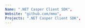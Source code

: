 ```yaml
--- 
Name: ".NET Casper Client SDK", 
Website: "github.com/mmo", 
Projects: ".NET Casper Client SDK",
--- 
```

<!--lang:en--> 

<!--lang:es--] 

<!--lang:de--] 

<!--lang:fr--] 

<!--lang:pl--] 

<!--lang:uk--] 

[!--lang:*--> 